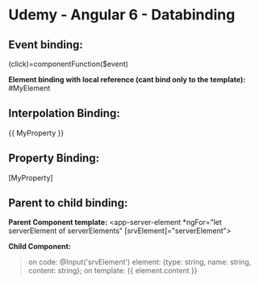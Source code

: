 Udemy - Angular 6 - Databinding
=======

## Event binding: ##
(click)=componentFunction($event)

**Element binding with local reference (cant bind only to the template):**
#MyElement

## Interpolation Binding: ##
{{ MyProperty }}

## Property Binding: ##
[MyProperty]


## Parent to child binding: ##
**Parent Component template:**
<app-server-element *ngFor="let serverElement of serverElements" [srvElement]="serverElement"></app-server-element>

**Child Component:**
> on code:  @Input('srvElement') element: {type: string, name: string, content: string};
> on template: <label>{{ element.content }}</label>
